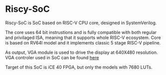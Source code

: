 # Riscy-SoC
Riscy-SoC is SoC based on RISC-V CPU core, designed in SystemVerilog.

The core uses 64 bit instrustions and is fully compatible with both regular and privilaged ISA, meaning that it supports whole RISC-V ecosystem. Core is based on RV64I model and it implements classic 5 stage RISC-V pipeline.

As output, VGA module is used to drive the display at 640X480 resolution. VGA controler used in SoC can be found [here](https://github.com/AleksandarKostovic/VGA)

Target of this SoC is iCE 40 FPGA, but only the models with 7680 LUTs.

